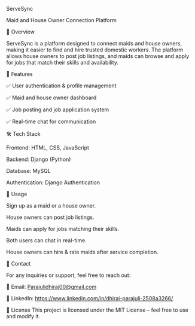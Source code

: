 ServeSync

Maid and House Owner Connection Platform

📌 Overview

ServeSync is a platform designed to connect maids and house owners, making it easier to find and hire trusted domestic workers. 
The platform allows house owners to post job listings, and maids can browse and apply for jobs that match their skills and availability.

🚀 Features

✅ User authentication & profile management

✅ Maid and house owner dashboard

✅ Job posting and job application system

✅ Real-time chat for communication


🛠️ Tech Stack

Frontend: HTML, CSS, JavaScript

Backend: Django (Python)

Database: MySQL

Authentication: Django Authentication


📝 Usage

Sign up as a maid or a house owner.

House owners can post job listings.

Maids can apply for jobs matching their skills.

Both users can chat in real-time.

House owners can hire & rate maids after service completion.





📧 Contact

For any inquiries or support, feel free to reach out:

📩 Email: Parajulidhiraj00@gmail.com

🔗 LinkedIn: https://www.linkedin.com/in/dhiraj-parajuli-2508a3266/

📜 License
This project is licensed under the MIT License – feel free to use and modify it.

